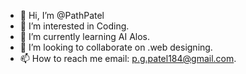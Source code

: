 - 👋 Hi, I’m @PathPatel
- 👀 I’m interested in Coding.
- 🌱 I’m currently learning AI Alos.
- 💞️ I’m looking to collaborate on .web designing.
- 📫 How to reach me email: p.g.patel184@gmail.com.

<!---
PathPatel/PathPatel is a ✨ special ✨ repository because its `README.md` (this file) appears on your GitHub profile.
You can click the Preview link to take a look at your changes.
--->
